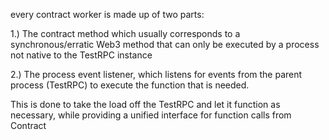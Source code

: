 every contract worker is made up of two parts:

1.) The contract method which usually corresponds to a synchronous/erratic Web3 method that can only be executed by a process not native to the TestRPC instance

2.) The process event listener, which listens for events from the parent process (TestRPC) to execute the function that is needed.

This is done to take the load off the TestRPC and let it function as necessary, while providing a unified interface for function calls from Contract
